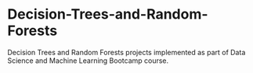 # Decision-Trees-and-Random-Forests
Decision Trees and Random Forests projects implemented as part of Data Science and Machine Learning Bootcamp course.
